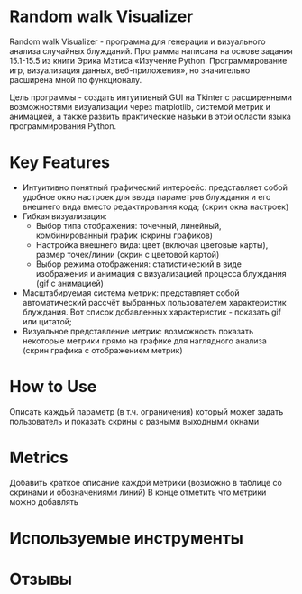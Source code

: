 # Random walk Visualizer
Random walk Visualizer - программа для генерации и визуального анализа случайных блужданий. 
Программа написана на основе задания 15.1-15.5  из книги Эрика Мэтиса «Изучение Python. Программирование игр,
визуализация данных, веб-приложения», но значительно расширена мной по функционалу.

Цель программы - создать интуитивный GUI на Tkinter с расширенными возможностями визуализации через matplotlib, системой
метрик и анимацией, а также развить практические навыки в этой области языка программирования Python.

# Key Features
- Интуитивно понятный графический интерфейс: представляет собой удобное окно настроек для ввода параметров блуждания и его внешнего 
вида вместо редактирования кода;
(скрин окна настроек)
- Гибкая визуализация: 
	- Выбор типа отображения: точечный, линейный, комбинированный график (скрины графиков)
	- Настройка внешнего вида: цвет (включая цветовые карты), размер точек/линии (скрин с цветовой картой)
	- Выбор режима отображения: статистический в виде изображения и анимация с визуализацией процесса блуждания (gif с анимацией)
- Масштабируемая система метрик: представляет собой автоматический рассчёт выбранных пользователем характеристик блуждания. 
Вот список добавленных характеристик - показать gif или цитатой;
- Визуальное представление метрик: возможность показать некоторые метрики прямо на графике для наглядного анализа (скрин графика с 
отображением метрик)

# How to Use
Описать каждый параметр (в т.ч. ограничения) который может задать пользователь и показать скрины с разными выходными окнами
# Metrics
Добавить краткое описание каждой метрики (возможно в таблице со скринами и обозначениями линий)
В конце отметить что метрики можно добавлять 
# Используемые инструменты
# Отзывы

